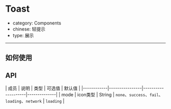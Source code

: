 # Toast

- category: Components
- chinese: 轻提示
- type: 展示

---

## 如何使用

## API

| 成员        | 说明           | 类型        |  可选值       | 默认值       |
|------------|----------------|--------------------|--------------|
| mode       | icon类型        | String |   `none`、`success`、`fail`、`loading`、`network` |  `loading` |
